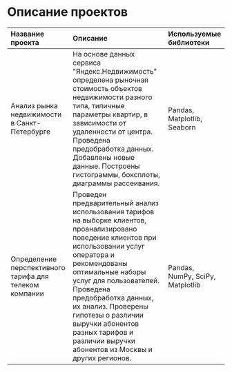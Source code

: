 # Описание проектов
|Название проекта|Описание|Используемые библиотеки|
| :-| :-| :-|
| Анализ рынка недвижимости в Санкт-Петербурге | На основе данных сервиса "Яндекс.Недвижимость" определена рыночная стоимость объектов недвижимости разного типа, типичные параметры квартир, в зависимости от удаленности от центра. Проведена предобработка данных. Добавлены новые данные. Построены гистограммы, боксплоты, диаграммы рассеивания. | Pandas, Matplotlib, Seaborn|
|Определение перспективного тарифа для телеком компании| Проведен предварительный анализ использования тарифов на выборке клиентов, проанализировано поведение клиентов при использовании услуг оператора и рекомендованы оптимальные наборы услуг для пользователей. Проведена предобработка данных, их анализ. Проверены гипотезы о различии выручки абонентов разных тарифов и различии выручки абонентов из Москвы и других регионов. | Pandas, NumPy, SciPy, Matplotlib |
